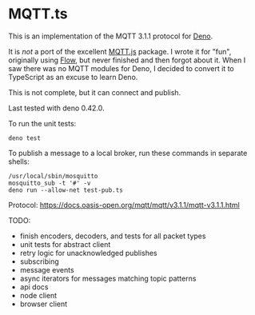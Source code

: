 # MQTT.ts

This is an implementation of the MQTT 3.1.1 protocol for [Deno](https://deno.land/).

It is _not_ a port of the excellent [MQTT.js](https://github.com/mqttjs/MQTT.js) package. I wrote it for "fun", originally using [Flow](https://flow.org/), but never finished and then forgot about it. When I saw there was no MQTT modules for Deno, I decided to convert it to TypeScript as an excuse to learn Deno.

This is not complete, but it can connect and publish.

Last tested with deno 0.42.0.

To run the unit tests:

```
deno test
```

To publish a message to a local broker, run these commands in separate shells:

```
/usr/local/sbin/mosquitto
mosquitto_sub -t '#' -v
deno run --allow-net test-pub.ts
```

Protocol: https://docs.oasis-open.org/mqtt/mqtt/v3.1.1/mqtt-v3.1.1.html

TODO:

- finish encoders, decoders, and tests for all packet types
- unit tests for abstract client
- retry logic for unacknowledged publishes
- subscribing
- message events
- async iterators for messages matching topic patterns
- api docs
- node client
- browser client
